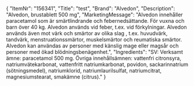 {
  "ItemNr": "156341",
  "Title": "test",
  "Brand": "Alvedon",
  "Description": "Alvedon, brustablett 500 mg",
  "MarketingMessage": "Alvedon innehåller paracetamol som är smärtlindrande och febernedsättande. För vuxna och barn över 40 kg. Alvedon används vid feber, t.ex. vid förkylningar. Alvedon används även mot värk och smärtor av olika slag , t.ex. huvudvärk, tandvärk, menstruationssmärtor, muskelsmärtor och reumatiska smärtor.    Alvedon kan användas av personer med känslig mage eller magsår och personer med ökad blödningsbenägenhet.",
  "Ingredients": "SV: Verksamt ämne: paracetamol 500 mg. Övriga innehållsämnen: vattenfri citronsyra, natriumvätekarbonat, vattenfritt natriumkarbonat, povidon, sackarinnatrium (sötningsmedel), natriumklorid, natriumlaurilsulfat, natriumcitrat, magnesiumstearat, smakämne (citrus)."
}